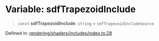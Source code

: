 # Variable: sdfTrapezoidInclude

> `const` **sdfTrapezoidInclude**: `string` = `sdfTrapezoidIncludeSource`

Defined in: [rendering/shaders/includes/index.ts:28](https://github.com/Forge-Game-Engine/Forge/blob/6eae4e51dbdc502818b1c2f3a3ffce9e4a1fd125/src/rendering/shaders/includes/index.ts#L28)
